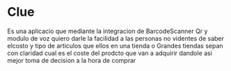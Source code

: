 # Clue
Es una aplicacio que mediante la integracion de BarcodeScanner Qr y modulo de voz quiero darle la facilidad a las personas no videntes de saber elcosto y tipo de articulos que ellos en una tienda o Grandes tiendas sepan con claridad cual es el coste del prodcto que van a adquirir dandole asi mejor toma de decision a la hora de comprar
